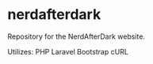 nerdafterdark
=============

Repository for the NerdAfterDark website. 

Utilizes:
PHP
Laravel
Bootstrap
cURL
